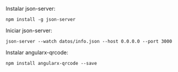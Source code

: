 Instalar json-server:

```
npm install -g json-server
```

Iniciar json-server:

```
json-server --watch datos/info.json --host 0.0.0.0 --port 3000
```

Instalar angularx-qrcode:

```
npm install angularx-qrcode --save
```
